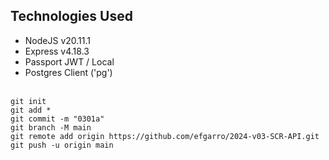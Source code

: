 ## Technologies Used

- NodeJS v20.11.1
- Express v4.18.3
- Passport JWT / Local
- Postgres Client ('pg')
<br><br>
~~~
git init
git add *
git commit -m "0301a"
git branch -M main
git remote add origin https://github.com/efgarro/2024-v03-SCR-API.git
git push -u origin main
~~~

